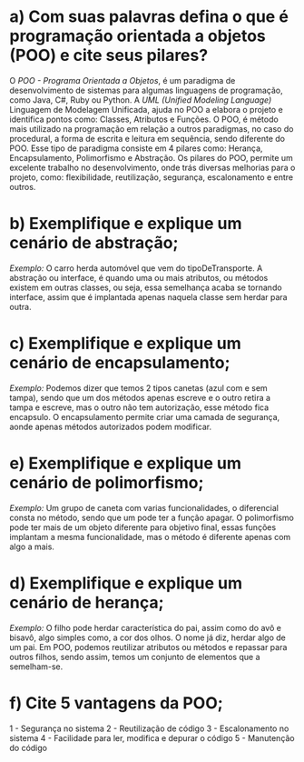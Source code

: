 # a) Com suas palavras defina o que é programação orientada a objetos (POO) e cite seus pilares?
O *POO - Programa Orientada a Objetos*, é um paradigma de desenvolvimento de sistemas para algumas linguagens de programação, como Java, C#, Ruby ou Python.
A *UML (Unified Modeling Language)* Linguagem de Modelagem Unificada, ajuda no POO a elabora o projeto e identifica pontos como: Classes, Atributos e Funções.
O POO, é método mais utilizado na programação em relação a outros paradigmas, no caso do procedural, a forma de escrita e leitura em sequência, sendo diferente do POO. Esse tipo de paradigma consiste em 4 pilares como: Herança, Encapsulamento, Polimorfismo e Abstração.
Os pilares do POO, permite um excelente trabalho no desenvolvimento, onde trás diversas melhorias para o projeto, como: flexibilidade, reutilização, segurança, escalonamento e entre outros.


# b) Exemplifique e explique um cenário de abstração;  
*Exemplo:* O carro herda automóvel que vem do tipoDeTransporte. 
A abstração ou interface, é quando uma ou mais atributos, ou métodos existem em outras classes, ou seja, essa semelhança acaba se tornando interface, assim que é implantada apenas naquela classe sem herdar para outra.


# c) Exemplifique e explique um cenário de encapsulamento;
*Exemplo:* Podemos dizer que temos 2 tipos canetas (azul com e sem tampa), sendo que um dos métodos apenas escreve e o outro retira a tampa e escreve, mas o outro não tem autorização, esse método fica encapsulo.
O encapsulamento permite criar uma camada de segurança, aonde apenas métodos autorizados podem modificar.


# e) Exemplifique e explique um cenário de polimorfismo;
*Exemplo:* Um grupo de caneta com varias funcionalidades, o diferencial consta no método, sendo que um pode ter a função apagar.
O polimorfismo pode ter mais de um objeto diferente para objetivo final, essas funções implantam a mesma funcionalidade, mas o método é diferente apenas com algo a mais.


# d) Exemplifique e explique um cenário de herança;
*Exemplo:* O filho pode herdar característica do pai, assim como do avô e bisavô, algo simples como, a cor dos olhos.
O nome já diz, herdar algo de um pai. Em POO, podemos reutilizar atributos ou métodos e repassar para outros filhos, sendo assim, temos um conjunto de elementos que a semelham-se.


# f) Cite 5 vantagens da POO;
1 - Segurança no sistema
2 - Reutilização de código
3 - Escalonamento no sistema
4 - Facilidade para ler, modifica e depurar o código
5 - Manutenção do código

